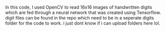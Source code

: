 In this code, I used OpenCV to read 16x16 images of handwritten digits which are fed through a neural network that was created using Tensorflow. 
digit files can be found in the repo which need to be in a seperate digits folder for the code to work. i just dont know if i can upload folders here lol.
